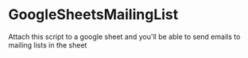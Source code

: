 # GoogleSheetsMailingList
Attach this script to a google sheet and you'll be able to send emails to mailing lists in the sheet
